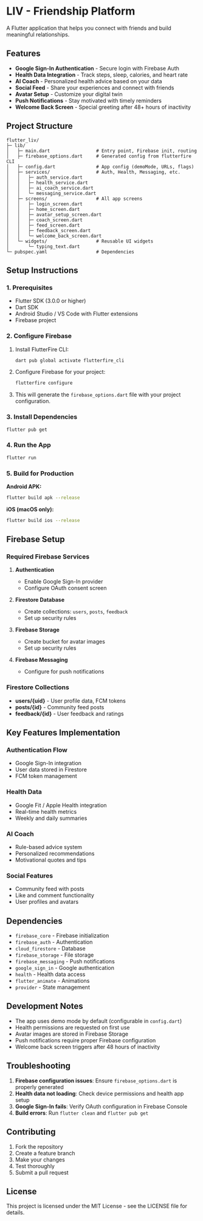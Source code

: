 # LIV - Friendship Platform

A Flutter application that helps you connect with friends and build meaningful relationships.

## Features

- **Google Sign-In Authentication** - Secure login with Firebase Auth
- **Health Data Integration** - Track steps, sleep, calories, and heart rate
- **AI Coach** - Personalized health advice based on your data
- **Social Feed** - Share your experiences and connect with friends
- **Avatar Setup** - Customize your digital twin
- **Push Notifications** - Stay motivated with timely reminders
- **Welcome Back Screen** - Special greeting after 48+ hours of inactivity

## Project Structure

```
flutter_liv/
├─ lib/
│   ├─ main.dart                 # Entry point, Firebase init, routing
│   ├─ firebase_options.dart     # Generated config from flutterfire CLI
│   ├─ config.dart               # App config (demoMode, URLs, flags)
│   ├─ services/                 # Auth, Health, Messaging, etc.
│   │   ├─ auth_service.dart
│   │   ├─ health_service.dart
│   │   ├─ ai_coach_service.dart
│   │   └─ messaging_service.dart
│   ├─ screens/                  # All app screens
│   │   ├─ login_screen.dart
│   │   ├─ home_screen.dart
│   │   ├─ avatar_setup_screen.dart
│   │   ├─ coach_screen.dart
│   │   ├─ feed_screen.dart
│   │   ├─ feedback_screen.dart
│   │   └─ welcome_back_screen.dart
│   └─ widgets/                  # Reusable UI widgets
│       └─ typing_text.dart
└─ pubspec.yaml                  # Dependencies
```

## Setup Instructions

### 1. Prerequisites

- Flutter SDK (3.0.0 or higher)
- Dart SDK
- Android Studio / VS Code with Flutter extensions
- Firebase project

### 2. Configure Firebase

1. Install FlutterFire CLI:
   ```bash
   dart pub global activate flutterfire_cli
   ```

2. Configure Firebase for your project:
   ```bash
   flutterfire configure
   ```

3. This will generate the `firebase_options.dart` file with your project configuration.

### 3. Install Dependencies

```bash
flutter pub get
```

### 4. Run the App

```bash
flutter run
```

### 5. Build for Production

**Android APK:**
```bash
flutter build apk --release
```

**iOS (macOS only):**
```bash
flutter build ios --release
```

## Firebase Setup

### Required Firebase Services

1. **Authentication**
   - Enable Google Sign-In provider
   - Configure OAuth consent screen

2. **Firestore Database**
   - Create collections: `users`, `posts`, `feedback`
   - Set up security rules

3. **Firebase Storage**
   - Create bucket for avatar images
   - Set up security rules

4. **Firebase Messaging**
   - Configure for push notifications

### Firestore Collections

- **users/{uid}** - User profile data, FCM tokens
- **posts/{id}** - Community feed posts
- **feedback/{id}** - User feedback and ratings

## Key Features Implementation

### Authentication Flow
- Google Sign-In integration
- User data stored in Firestore
- FCM token management

### Health Data
- Google Fit / Apple Health integration
- Real-time health metrics
- Weekly and daily summaries

### AI Coach
- Rule-based advice system
- Personalized recommendations
- Motivational quotes and tips

### Social Features
- Community feed with posts
- Like and comment functionality
- User profiles and avatars

## Dependencies

- `firebase_core` - Firebase initialization
- `firebase_auth` - Authentication
- `cloud_firestore` - Database
- `firebase_storage` - File storage
- `firebase_messaging` - Push notifications
- `google_sign_in` - Google authentication
- `health` - Health data access
- `flutter_animate` - Animations
- `provider` - State management

## Development Notes

- The app uses demo mode by default (configurable in `config.dart`)
- Health permissions are requested on first use
- Avatar images are stored in Firebase Storage
- Push notifications require proper Firebase configuration
- Welcome back screen triggers after 48 hours of inactivity

## Troubleshooting

1. **Firebase configuration issues**: Ensure `firebase_options.dart` is properly generated
2. **Health data not loading**: Check device permissions and health app setup
3. **Google Sign-In fails**: Verify OAuth configuration in Firebase Console
4. **Build errors**: Run `flutter clean` and `flutter pub get`

## Contributing

1. Fork the repository
2. Create a feature branch
3. Make your changes
4. Test thoroughly
5. Submit a pull request

## License

This project is licensed under the MIT License - see the LICENSE file for details.
